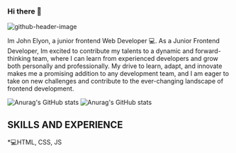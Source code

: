 ### Hi there 👋

![github-header-image](https://github.com/Lawani-EJ/Lawani-EJ/assets/104038966/48aca1e0-5d98-436f-b350-e6e97d23e099)

Im John Elyon, a junior frontend Web Developer 💻.
As a Junior Frontend Developer, Im excited to contribute my talents to a dynamic and forward-thinking team, where I can learn from experienced developers and grow both personally and professionally. My drive to learn, adapt, and innovate makes me a promising addition to any development team, and I am eager to take on new challenges and contribute to the ever-changing landscape of frontend development.


![Anurag's GitHub stats](https://github-readme-stats.vercel.app/api?username=Lawani-EJ&show=reviews)
![Anurag's GitHub stats](https://github-readme-stats.vercel.app/api?username=Lawani-EJ&show_icons=true&theme=synthwave)

## SKILLS AND EXPERIENCE
*💻HTML, CSS, JS



